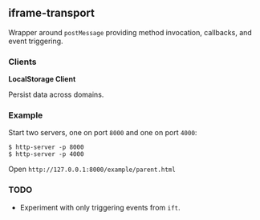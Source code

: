 iframe-transport
----------------

Wrapper around `postMessage` providing method invocation, callbacks, and event triggering.

### Clients

**LocalStorage Client**

Persist data across domains.

### Example

Start two servers, one on port `8000` and one on port `4000`:

```
$ http-server -p 8000
$ http-server -p 4000
```

Open `http://127.0.0.1:8000/example/parent.html`

### TODO

* Experiment with only triggering events from `ift`.
